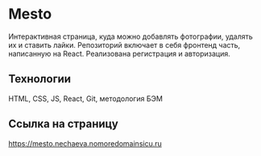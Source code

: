 # Mesto

Интерактивная страница, куда можно добавлять фотографии, удалять их и ставить лайки. Репозиторий включает в себя фронтенд часть, написанную на React. Реализована регистрация и авторизация.

## Технологии

HTML, CSS, JS, React, Git, методология БЭМ

## Ссылка на страницу
https://mesto.nechaeva.nomoredomainsicu.ru


